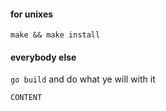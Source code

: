 #### for unixes
`make && make install`

#### everybody else
`go build` and do what ye will with it

```
CONTENT
```